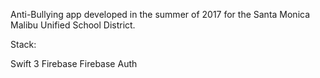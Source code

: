 Anti-Bullying app developed in the summer of 2017
for the Santa Monica Malibu Unified School District. 

Stack:

Swift 3
Firebase 
Firebase Auth

